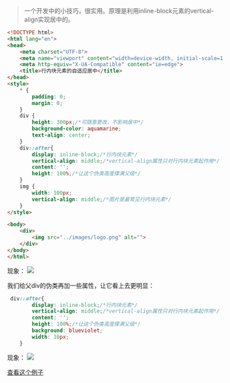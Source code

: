 >一个开发中的小技巧，很实用。原理是利用inline-block元素的vertical-align实现居中的。

```html
<!DOCTYPE html>
<html lang="en">
<head>
    <meta charset="UTF-8">
    <meta name="viewport" content="width=device-width, initial-scale=1.0">
    <meta http-equiv="X-UA-Compatible" content="ie=edge">
    <title>行内块元素的自适应居中</title>
</head>
<style>
    * {
        padding: 0;
        margin: 0;
    }
    div {
        height: 300px;/*可随意更改，不影响居中*/
        background-color: aquamarine;
        text-align: center;
    }
    div::after{
        display: inline-block;/*行内块元素*/
        vertical-align: middle;/*vertical-align属性只对行内块元素起作用*/
        content: '';
        height: 100%;/*让这个伪类高度撑满父级*/
    }
    img {
        width: 100px;
        vertical-align: middle;/*图片是最常见行内块元素*/
    }
</style>

<body>
    <div>
        <img src="../images/logo.png" alt="">
    </div>
</body>
</html>
```
现象：
![](https://github.com/KevinShowli/blog/tree/master/images/inline-block1.png)

我们给父div的伪类再加一些属性，让它看上去更明显：
```css
 div::after{
        display: inline-block;/*行内块元素*/
        vertical-align: middle;/*vertical-align属性只对行内块元素起作用*/
        content: '';
        height: 100%;/*让这个伪类高度撑满父级*/
        background: blueviolet;
        width: 10px;
    }
```
现象：
![](https://github.com/KevinShowli/blog/tree/master/images/inline-block2.png)

[查看这个例子](https://github.com/KevinShowli/blog/tree/master/demos/inline-block.html)